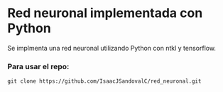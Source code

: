 # Red neuronal implementada con Python

Se implmenta una red neuronal utilizando Python con ntkl y tensorflow.

### Para usar el repo:
```
git clone https://github.com/IsaacJSandovalC/red_neuronal.git
```
